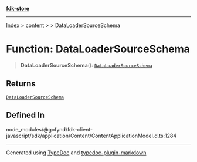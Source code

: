 [**fdk-store**](../../../README.md)
***

[Index](../../../API.md) > [content](../../README.md) > [<internal>](../README.md) > DataLoaderSourceSchema

# Function: DataLoaderSourceSchema

> **DataLoaderSourceSchema**(): [`DataLoaderSourceSchema`](../type-aliases/type-alias.DataLoaderSourceSchema.md)

## Returns

[`DataLoaderSourceSchema`](../type-aliases/type-alias.DataLoaderSourceSchema.md)

## Defined In

node\_modules/@gofynd/fdk-client-javascript/sdk/application/Content/ContentApplicationModel.d.ts:1284

***
Generated using [TypeDoc](https://typedoc.org/) and [typedoc-plugin-markdown](https://www.npmjs.com/package/typedoc-plugin-markdown)
